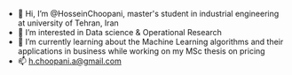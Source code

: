 - 👋 Hi, I’m @HosseinChoopani, master's student in industrial engineering at university of Tehran, Iran
- 👀 I’m interested in Data science & Operational Research 
- 🌱 I’m currently learning about the Machine Learning algorithms and their applications in business while working on my MSc thesis on pricing
- 📫 h.choopani.a@gmail.com

<!---
HosseinChoopani/HosseinChoopani is a ✨ special ✨ repository because its `README.md` (this file) appears on your GitHub profile.
You can click the Preview link to take a look at your changes.
--->
